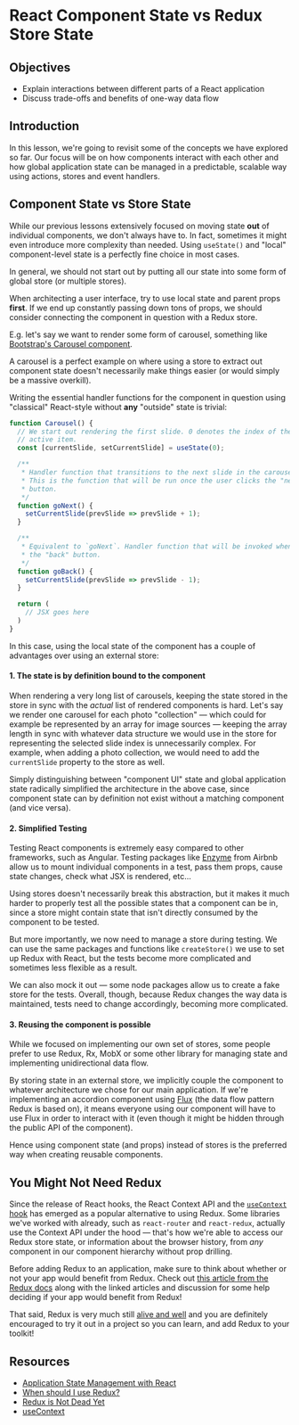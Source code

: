 # React Component State vs Redux Store State

## Objectives

- Explain interactions between different parts of a React application
- Discuss trade-offs and benefits of one-way data flow

## Introduction

In this lesson, we're going to revisit some of the concepts we have explored so
far. Our focus will be on how components interact with each other and how global
application state can be managed in a predictable, scalable way using actions,
stores and event handlers.

## Component State vs Store State

While our previous lessons extensively focused on moving state **out** of
individual components, we don't always have to. In fact, sometimes it might even
introduce more complexity than needed. Using `useState()` and "local"
component-level state is a perfectly fine choice in most cases.

In general, we should not start out by putting all our state into some form of
global store (or multiple stores).

When architecting a user interface, try to use local state and parent props
**first**. If we end up constantly passing down tons of props, we should
consider connecting the component in question with a Redux store.

E.g. let's say we want to render some form of carousel, something like
[Bootstrap's Carousel component](https://getbootstrap.com/docs/4.0/components/carousel/).

A carousel is a perfect example on where using a store to extract out component
state doesn't necessarily make things easier (or would simply be a massive
overkill).

Writing the essential handler functions for the component in question using
"classical" React-style without **any** "outside" state is trivial:

```js
function Carousel() {
  // We start out rendering the first slide. 0 denotes the index of the
  // active item.
  const [currentSlide, setCurrentSlide] = useState(0);

  /**
   * Handler function that transitions to the next slide in the carousel.
   * This is the function that will be run once the user clicks the "next"
   * button.
   */
  function goNext() {
    setCurrentSlide(prevSlide => prevSlide + 1);
  }

  /**
   * Equivalent to `goNext`. Handler function that will be invoked when clicking
   * the "back" button.
   */
  function goBack() {
    setCurrentSlide(prevSlide => prevSlide - 1);
  }

  return (
    // JSX goes here
  )
}
```

In this case, using the local state of the component has a couple of advantages
over using an external store:

#### 1. The state is **by definition** bound to the component

When rendering a very long list of carousels, keeping the state stored in the
store in sync with the _actual_ list of rendered components is hard. Let's
say we render one carousel for each photo "collection" — which could for
example be represented by an array for image sources — keeping the array
length in sync with whatever data structure we would use in the store for
representing the selected slide index is unnecessarily complex. For example,
when adding a photo collection, we would need to add the `currentSlide`
property to the store as well.

Simply distinguishing between "component UI" state and global application
state radically simplified the architecture in the above case, since
component state can by definition not exist without a matching component (and
vice versa).

#### 2. Simplified Testing

Testing React components is extremely easy compared to other frameworks, such
as Angular. Testing packages like [Enzyme][] from Airbnb allow us to mount
individual components in a test, pass them props, cause state changes, check
what JSX is rendered, etc...

[enzyme]: https://airbnb.io/enzyme/

Using stores doesn't necessarily break this abstraction, but it makes it much
harder to properly test all the possible states that a component can be in,
since a store might contain state that isn't directly consumed by the
component to be tested.

But more importantly, we now need to manage a store during testing. We can
use the same packages and functions like `createStore()` we use to set up
Redux with React, but the tests become more complicated and sometimes less
flexible as a result.

We can also mock it out — some node packages allow us to create a fake
store for the tests. Overall, though, because Redux changes the way data is
maintained, tests need to change accordingly, becoming more complicated.

#### 3. Reusing the component is possible

While we focused on implementing our own set of stores, some people prefer
to use Redux, Rx, MobX or some other library for managing state and
implementing unidirectional data flow.

By storing state in an external store, we implicitly couple the component to
whatever architecture we chose for our main application. If we're
implementing an accordion component using [Flux][] (the data flow pattern Redux
is based on), it means everyone using our component will have to use Flux in
order to interact with it (even though it might be hidden through the public
API of the component).

[flux]: https://facebook.github.io/flux/

Hence using component state (and props) instead of stores is the preferred
way when creating reusable components.

## You Might Not Need Redux

Since the release of React hooks, the React Context API and the [`useContext`
hook][usecontext] has emerged as a popular alternative to using Redux. Some
libraries we've worked with already, such as `react-router` and `react-redux`,
actually use the Context API under the hood — that's how we're able to
access our Redux store state, or information about the browser history, from
_any_ component in our component hierarchy without prop drilling.

Before adding Redux to an application, make sure to think about whether or not your app would benefit from Redux. Check out [this article from the Redux docs][when should i use redux?] along with the linked articles and discussion for some help deciding if your app would benefit from Redux!

That said, Redux is very much still [alive and well][redux is not dead yet] and you are definitely encouraged to try it out in a project so you can learn, and add Redux to your toolkit!

## Resources

- [Application State Management with React](https://kentcdodds.com/blog/application-state-management-with-react)
- [When should I use Redux?][]
- [Redux is Not Dead Yet][]
- [useContext][usecontext]

[usecontext]: https://reactjs.org/docs/hooks-reference.html#usecontext
[when should i use redux?]: https://redux.js.org/faq/general#when-should-i-use-redux
[redux is not dead yet]: https://blog.isquaredsoftware.com/2018/03/redux-not-dead-yet/
